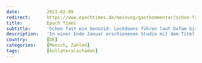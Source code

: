 ```yaml
---
date:          2021-02-09
redirect:      https://www.epochtimes.de/meinung/gastkommentar/schon-fast-ein-genozid-lockdowns-fuehren-laut-oxfam-bis-zu-12-000-hungertoten-pro-tag-zusaetzlich-a3443408.html
title:         Epoch Times
subtitle:      'Schon fast ein Genozid: Lockdowns führen laut Oxfam bis zu 12.000 Hungertoten pro Tag zusätzlich'
description:   'In einer Ende Januar erschienenen Studie mit dem Titel „The Inequality Virus“ geht Oxfam auf die gravierenden negativen Auswirkungen der staatlichen Lockdownmaßnahmen in den Entwicklungsländern ein. Weltweit seien etwa 1,7 …'
country:       [DE]
categories:    [Mensch, Zahlen]
tags:          [kollateralschäden]
---
```

